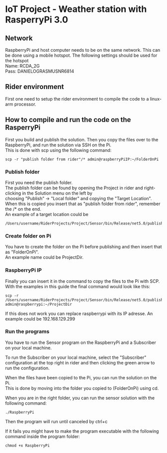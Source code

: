 # IoT Project - Weather station with RasperryPi 3.0

## Network
RaspberryPi and host computer needs to be on the same network. This can be done using a mobile hotspot.
The following settings should be used for the hotspot  
Name: RCDA_2G  
Pass: DANIELOGRASMUSNR6814

## Rider environment
First one need to setup the rider environment to compile the code to a linux-arm processor.

## How to compile and run the code on the RasperryPi
First you build and publish the solution.
Then you copy the files over to the RaspberryPi, and run the solution via SSH on the Pi.  
This is done with scp using the following command:
```
scp -r "publish folder from rider"/* admin@raspberryPiIP:~/FolderOnPi
```

### Publish folder
First you need the publish folder.  
The publish folder can be found by opening the Project in rider and right-clicking in the Solution menu on the left by  
choosing "Publish" -> "Local folder" and copying the "Target Location". 
When this is copied you insert that as "publish folder from rider", remember the /* on the end.  
An example of a target location could be 
```
/Users/username/RiderProjects/Project/Sensor/bin/Release/net5.0/publish
```
### Create folder on Pi
You have to create the folder on the Pi before publishing and then insert that as "FolderOnPi".  
An example name could be ProjectDir.

### RaspberryPi IP

Finally you can insert it in the command to copy the files to the Pi with SCP. With the examples in this guide the final command would look like this:
```
scp -r /Users/username/RiderProjects/Project/Sensor/bin/Release/net5.0/publish/* admin@raspberrypi:~/ProjectDir
```
If this does not work you can replace raspberrypi with its IP adresse. An example could be 192.168.129.299
### Run the programs

You have to run the Sensor program on the RaspberryPi and a Subscriber on your local machine.  

To run the Subscriber on your local machine, select the "Subscriber" configuration at the top right in rider and then clicking the green arrow to run the configuration.

When the files have been copied to the Pi, you can run the solution on the Pi.  
This is done by moving into the folder you copied to (FolderOnPi) using cd.  

When you are in the right folder, you can run the sensor solution with the following command:
```
./RaspberryPi
```

Then the program will run until canceled by ctrl+c

If it fails you might have to make the program executable with the following command inside the program folder:
```
chmod +x RaspberryPi
```
